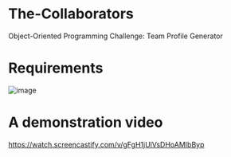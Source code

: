 # The-Collaborators
Object-Oriented Programming Challenge: Team Profile Generator
# Requirements
![image](https://user-images.githubusercontent.com/97860472/163306061-48d3bc55-ce01-4ffc-bf3f-2237b7c0cf55.png)
# A demonstration video
https://watch.screencastify.com/v/gFgH1jUlVsDHoAMIbByp

